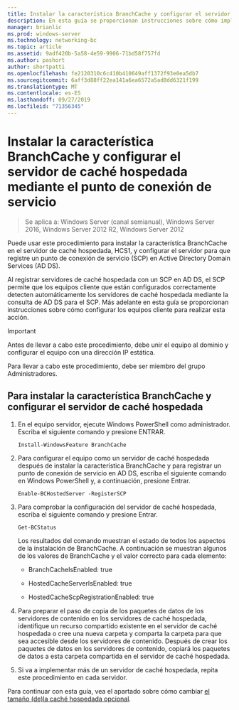 ```yaml
---
title: Instalar la característica BranchCache y configurar el servidor de caché hospedada mediante el punto de conexión de servicio
description: En esta guía se proporcionan instrucciones sobre cómo implementar BranchCache en modo caché hospedada en equipos que ejecutan Windows Server 2016 y Windows 10.
manager: brianlic
ms.prod: windows-server
ms.technology: networking-bc
ms.topic: article
ms.assetid: 9adf420b-5a58-4e59-9906-71bd58f757fd
ms.author: pashort
author: shortpatti
ms.openlocfilehash: fe2120310c6c410b410649aff1372f93e0ea5db7
ms.sourcegitcommit: 6aff3d88ff22ea141a6ea6572a5ad8dd6321f199
ms.translationtype: MT
ms.contentlocale: es-ES
ms.lasthandoff: 09/27/2019
ms.locfileid: "71356345"
---
```

# <a name="install-the-branchcache-feature-and-configure-the-hosted-cache-server-by-service-connection-point"></a>Instalar la característica BranchCache y configurar el servidor de caché hospedada mediante el punto de conexión de servicio

>Se aplica a: Windows Server (canal semianual), Windows Server 2016, Windows Server 2012 R2, Windows Server 2012

Puede usar este procedimiento para instalar la característica BranchCache en el servidor de caché hospedada, HCS1, y configurar el servidor para que registre un punto de conexión de servicio \(SCP\) en Active Directory Domain Services \(AD DS\).

Al registrar servidores de caché hospedada con un SCP en AD DS, el SCP permite que los equipos cliente que están configurados correctamente detecten automáticamente los servidores de caché hospedada mediante la consulta de AD DS para el SCP. Más adelante en esta guía se proporcionan instrucciones sobre cómo configurar los equipos cliente para realizar esta acción.

>[!IMPORTANT]
>Antes de llevar a cabo este procedimiento, debe unir el equipo al dominio y configurar el equipo con una dirección IP estática.

Para llevar a cabo este procedimiento, debe ser miembro del grupo Administradores.

## <a name="to-install-the-branchcache-feature-and-configure-the-hosted-cache-server"></a>Para instalar la característica BranchCache y configurar el servidor de caché hospedada  

1. En el equipo servidor, ejecute Windows PowerShell como administrador. Escriba el siguiente comando y presione ENTRAR.

    ``` 
    Install-WindowsFeature BranchCache
    ```

2.  Para configurar el equipo como un servidor de caché hospedada después de instalar la característica BranchCache y para registrar un punto de conexión de servicio en AD DS, escriba el siguiente comando en Windows PowerShell y, a continuación, presione Entrar.

    ```  
    Enable-BCHostedServer -RegisterSCP
    ```  

3. Para comprobar la configuración del servidor de caché hospedada, escriba el siguiente comando y presione Entrar.

    ```  
    Get-BCStatus  
    ```  
  
    Los resultados del comando muestran el estado de todos los aspectos de la instalación de BranchCache. A continuación se muestran algunos de los valores de BranchCache y el valor correcto para cada elemento:  
  
    -   BranchCacheIsEnabled: true

    -   HostedCacheServerIsEnabled: true

    -   HostedCacheScpRegistrationEnabled: true

4. Para preparar el paso de copia de los paquetes de datos de los servidores de contenido en los servidores de caché hospedada, identifique un recurso compartido existente en el servidor de caché hospedada o cree una nueva carpeta y comparta la carpeta para que sea accesible desde los servidores de contenido. Después de crear los paquetes de datos en los servidores de contenido, copiará los paquetes de datos a esta carpeta compartida en el servidor de caché hospedada.
  
5. Si va a implementar más de un servidor de caché hospedada, repita este procedimiento en cada servidor.

Para continuar con esta guía, vea el apartado sobre cómo cambiar [el tamaño &#40;de&#41;la caché hospedada opcional](6-Bc-Move-Resize-Cache.md).
